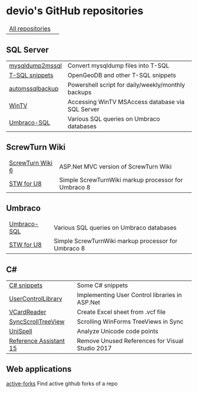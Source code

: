 # devio's GitHub repositories 

&nbsp;|&nbsp;
-|-
[All repositories](https://github.com/devio-at?tab=repositories)|

## SQL Server

&nbsp;|&nbsp;
-|-
[mysqldump2mssql](https://github.com/devio-at/mysqldump2mssql) |Convert mysqldump files into T-SQL
[T-SQL snippets](https://github.com/devio-at/TSQL-snippets) |OpenGeoDB and other T-SQL snippets
[automssqlbackup](https://github.com/devio-at/automssqlbackup) |Powershell script for daily/weekly/monthly backups
[WinTV](https://github.com/devio-at/WinTV) |Accessing WinTV MSAccess database via SQL Server
[Umbraco-SQL](https://github.com/devio-at/Umbraco-SQL) |Various SQL queries on Umbraco databases

## ScrewTurn Wiki

&nbsp;|&nbsp;
-|-
[ScrewTurn Wiki 6](https://github.com/devio-at/STW6)| ASP.Net MVC version of ScrewTurn Wiki
[STW for U8](https://github.com/devio-at/duSSTW) |Simple ScrewTurnWiki markup processor for Umbraco 8 

## Umbraco

&nbsp;|&nbsp;
-|-
[Umbraco-SQL](https://github.com/devio-at/Umbraco-SQL) |Various SQL queries on Umbraco databases 
[STW for U8](https://github.com/devio-at/duSSTW) |Simple ScrewTurnWiki markup processor for Umbraco 8 

## C#

&nbsp;|&nbsp;
-|-
[C# snippets](https://github.com/devio-at/snippets.cs) |Some C# snippets
[UserControlLibrary](https://github.com/devio-at/UserControlLibrary) |Implementing User Control libraries in ASP.Net
[VCardReader](https://github.com/devio-at/VCardReader) |Create Excel sheet from .vcf file
[SyncScrollTreeView](https://github.com/devio-at/SyncScrollTreeView) |Scrolling WinForms TreeViews in Sync
[UniSpell](https://github.com/devio-at/UniSpell) |Analyze Unicode code points
[Reference Assistant 15](https://github.com/devio-at/RefAssistant15) |Remove Unused References for Visual Studio 2017

## Web applications

[active-forks](https://github.com/devio-at/active-forks) Find active github forks of a repo 

<style type="text/css">
  th { display: none; }
  section#downloads { display: none; }
</style>
